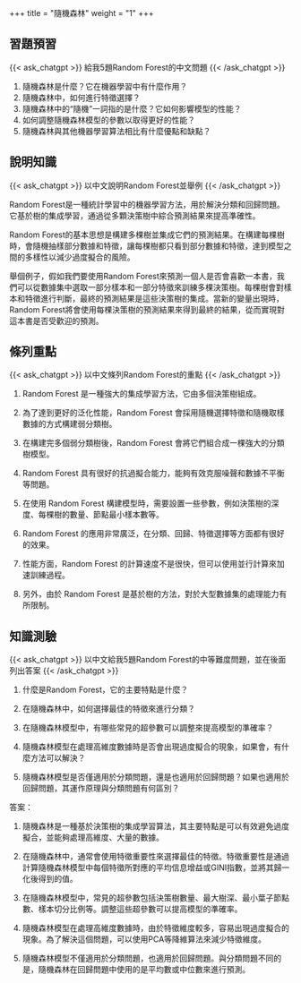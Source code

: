 +++
title = "隨機森林"
weight = "1"
+++
## 習題預習
{{< ask_chatgpt >}}
給我5題Random Forest的中文問題
{{< /ask_chatgpt >}}

1. 隨機森林是什麼？它在機器學習中有什麼作用？
2. 隨機森林中，如何進行特徵選擇？
3. 隨機森林中的“隨機”一詞指的是什麼？它如何影響模型的性能？
4. 如何調整隨機森林模型的參數以取得更好的性能？
5. 隨機森林與其他機器學習算法相比有什麼優點和缺點？   

## 說明知識
{{< ask_chatgpt >}}
以中文說明Random Forest並舉例
{{< /ask_chatgpt >}}

Random Forest是一種統計學習中的機器學習方法，用於解決分類和回歸問題。它基於樹的集成學習，通過從多顆決策樹中綜合預測結果來提高準確性。

Random Forest的基本思想是構建多棵樹並集成它們的預測結果。在構建每棵樹時，會隨機抽樣部分數據和特徵，讓每棵樹都只看到部分數據和特徵，達到模型之間的多樣性以減少過度擬合的風險。

舉個例子，假如我們要使用Random Forest來預測一個人是否會喜歡一本書，我們可以從數據集中選取一部分樣本和一部分特徵來訓練多棵決策樹。每棵樹會對樣本和特徵進行判斷，最終的預測結果是這些決策樹的集成。當新的變量出現時，Random Forest將會使用每棵決策樹的預測結果來得到最終的結果，從而實現對這本書是否受歡迎的預測。   

## 條列重點
{{< ask_chatgpt >}}
以中文條列Random Forest的重點
{{< /ask_chatgpt >}}

1. Random Forest 是一種強大的集成學習方法，它由多個決策樹組成。

2. 為了達到更好的泛化性能，Random Forest 會採用隨機選擇特徵和隨機取樣數據的方式構建弱分類樹。

3. 在構建完多個弱分類樹後，Random Forest 會將它們組合成一棵強大的分類樹模型。

4. Random Forest 具有很好的抗過擬合能力，能夠有效克服噪聲和數據不平衡等問題。

5. 在使用 Random Forest 構建模型時，需要設置一些參數，例如決策樹的深度、每棵樹的數量、節點最小樣本數等。

6. Random Forest 的應用非常廣泛，在分類、回歸、特徵選擇等方面都有很好的效果。

7. 性能方面，Random Forest 的計算速度不是很快，但可以使用並行計算來加速訓練過程。

8. 另外，由於 Random Forest 是基於樹的方法，對於大型數據集的處理能力有所限制。   

## 知識測驗
{{< ask_chatgpt >}}
以中文給我5題Random Forest的中等難度問題，並在後面列出答案
{{< /ask_chatgpt >}}

1. 什麼是Random Forest，它的主要特點是什麼？

2. 在隨機森林中，如何選擇最佳的特徵來進行分類？

3. 在隨機森林模型中，有哪些常見的超參數可以調整來提高模型的準確率？

4. 隨機森林模型在處理高維度數據時是否會出現過度擬合的現象，如果會，有什麼方法可以解決？

5. 隨機森林模型是否僅適用於分類問題，還是也適用於回歸問題？如果也適用於回歸問題，其運作原理與分類問題有何區別？

答案：

1. 隨機森林是一種基於決策樹的集成學習算法，其主要特點是可以有效避免過度擬合，並能夠處理高維度、大量的數據。

2. 在隨機森林中，通常會使用特徵重要性來選擇最佳的特徵。特徵重要性是通過計算隨機森林模型中每個特徵所對應的平均信息增益或GINI指數，並將其歸一化後得到的值。

3. 在隨機森林模型中，常見的超參數包括決策樹數量、最大樹深、最小葉子節點數、樣本切分比例等。調整這些超參數可以提高模型的準確率。

4. 隨機森林模型在處理高維度數據時，由於特徵維度較多，容易出現過度擬合的現象。為了解決這個問題，可以使用PCA等降維算法來減少特徵維度。

5. 隨機森林模型不僅適用於分類問題，也適用於回歸問題。與分類問題不同的是，隨機森林在回歸問題中使用的是平均數或中位數來進行預測。   

